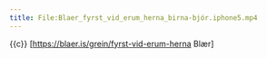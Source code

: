 ```yaml
---
title: File:Blaer_fyrst_vid_erum_herna_birna-bjór.iphone5.mp4
---
```


{{c}} [https://blaer.is/grein/fyrst-vid-erum-herna Blær]

